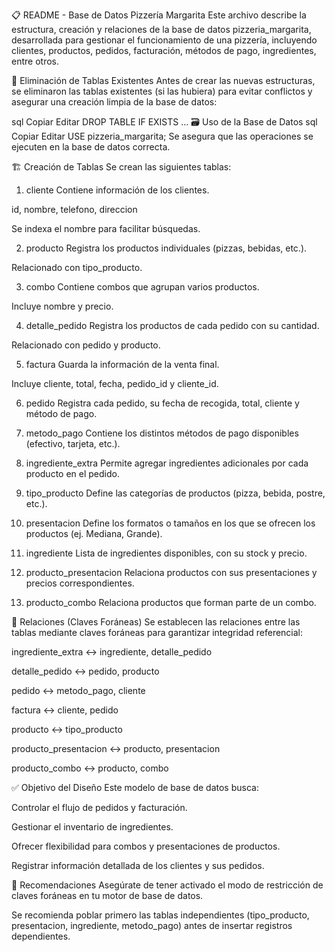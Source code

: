 📋 README - Base de Datos Pizzería Margarita
Este archivo describe la estructura, creación y relaciones de la base de datos pizzeria_margarita, desarrollada para gestionar el funcionamiento de una pizzería, incluyendo clientes, productos, pedidos, facturación, métodos de pago, ingredientes, entre otros.

🔄 Eliminación de Tablas Existentes
Antes de crear las nuevas estructuras, se eliminaron las tablas existentes (si las hubiera) para evitar conflictos y asegurar una creación limpia de la base de datos:

sql
Copiar
Editar
DROP TABLE IF EXISTS ...
🗃️ Uso de la Base de Datos
sql
Copiar
Editar
USE pizzeria_margarita;
Se asegura que las operaciones se ejecuten en la base de datos correcta.

🏗️ Creación de Tablas
Se crean las siguientes tablas:

1. cliente
Contiene información de los clientes.

id, nombre, telefono, direccion

Se indexa el nombre para facilitar búsquedas.

2. producto
Registra los productos individuales (pizzas, bebidas, etc.).

Relacionado con tipo_producto.

3. combo
Contiene combos que agrupan varios productos.

Incluye nombre y precio.

4. detalle_pedido
Registra los productos de cada pedido con su cantidad.

Relacionado con pedido y producto.

5. factura
Guarda la información de la venta final.

Incluye cliente, total, fecha, pedido_id y cliente_id.

6. pedido
Registra cada pedido, su fecha de recogida, total, cliente y método de pago.

7. metodo_pago
Contiene los distintos métodos de pago disponibles (efectivo, tarjeta, etc.).

8. ingrediente_extra
Permite agregar ingredientes adicionales por cada producto en el pedido.

9. tipo_producto
Define las categorías de productos (pizza, bebida, postre, etc.).

10. presentacion
Define los formatos o tamaños en los que se ofrecen los productos (ej. Mediana, Grande).

11. ingrediente
Lista de ingredientes disponibles, con su stock y precio.

12. producto_presentacion
Relaciona productos con sus presentaciones y precios correspondientes.

13. producto_combo
Relaciona productos que forman parte de un combo.

🔗 Relaciones (Claves Foráneas)
Se establecen las relaciones entre las tablas mediante claves foráneas para garantizar integridad referencial:

ingrediente_extra ↔ ingrediente, detalle_pedido

detalle_pedido ↔ pedido, producto

pedido ↔ metodo_pago, cliente

factura ↔ cliente, pedido

producto ↔ tipo_producto

producto_presentacion ↔ producto, presentacion

producto_combo ↔ producto, combo

✅ Objetivo del Diseño
Este modelo de base de datos busca:

Controlar el flujo de pedidos y facturación.

Gestionar el inventario de ingredientes.

Ofrecer flexibilidad para combos y presentaciones de productos.

Registrar información detallada de los clientes y sus pedidos.

📌 Recomendaciones
Asegúrate de tener activado el modo de restricción de claves foráneas en tu motor de base de datos.

Se recomienda poblar primero las tablas independientes (tipo_producto, presentacion, ingrediente, metodo_pago) antes de insertar registros dependientes.

